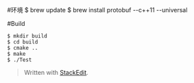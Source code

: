 #环境
    $ brew update
    $ brew install protobuf --c++11 --universal

#Build

    $ mkdir build
    $ cd build
    $ cmake ..
    $ make
    $ ./Test

> Written with [StackEdit](https://stackedit.io/).